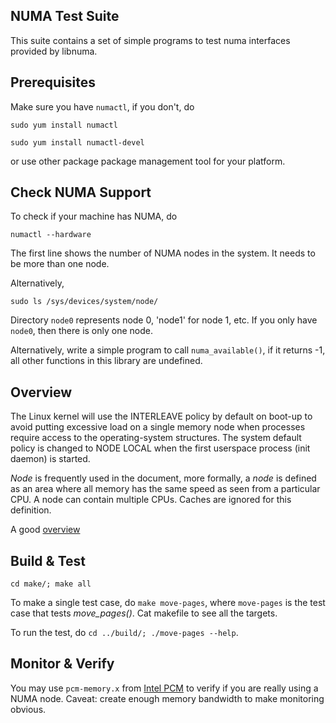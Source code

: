 ## NUMA Test Suite

This suite contains a set of simple programs to test numa interfaces provided by libnuma.

## Prerequisites

Make sure you have `numactl`, if you don't, do

`sudo yum install numactl`

`sudo yum install numactl-devel`

or use other package package management tool for your platform.

## Check NUMA Support

To check if your machine has NUMA, do

`numactl --hardware`

The first line shows the number of NUMA nodes in the system. It needs to be more than one node.

Alternatively,

`sudo ls /sys/devices/system/node/`

Directory `node0` represents node 0, 'node1' for node 1, etc. If you only have `node0`, then there is only one node.

Alternatively, write a simple program to call `numa_available()`, if it returns -1, all other functions in this library are undefined.

## Overview

The Linux kernel will use the INTERLEAVE policy by default on boot-up to avoid putting excessive load on a single memory node when processes require access to the operating-system structures. The system default policy is changed to NODE LOCAL when the first userspace process (init daemon) is started.

*Node* is frequently used in the document, more formally, a *node* is defined as an area where all memory has the same speed as seen from a particular CPU. A node can contain multiple CPUs. Caches are ignored for this definition.

A good [overview](http://queue.acm.org/detail.cfm?id=2513149)

## Build & Test

`cd make/; make all`

To make a single test case, do `make move-pages`, where `move-pages` is the test case that tests *move_pages()*. Cat makefile to see all the targets.

To run the test, do `cd ../build/; ./move-pages --help`.

## Monitor & Verify

You may use `pcm-memory.x` from [Intel PCM](https://github.com/opcm/pcm) to verify if you are really using a NUMA node. Caveat: create enough memory bandwidth to make monitoring obvious. 

